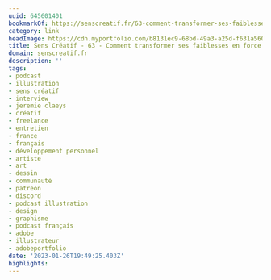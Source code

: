 ```yaml
---
uuid: 645601401
bookmarkOf: https://senscreatif.fr/63-comment-transformer-ses-faiblesses-en-force
category: link
headImage: https://cdn.myportfolio.com/b8131ec9-68bd-49a3-a25d-f631a560b510/9c61de0c-4b6a-4e65-a057-1be3ef523e3a_rwc_0x0x400x400x400.jpeg?h=c0141edbf19e8d7034c587082ae62bb6
title: Sens Créatif - 63 - Comment transformer ses faiblesses en force ?
domain: senscreatif.fr
description: ''
tags:
- podcast
- illustration
- sens créatif
- interview
- jeremie claeys
- créatif
- freelance
- entretien
- france
- français
- développement personnel
- artiste
- art
- dessin
- communauté
- patreon
- discord
- podcast illustration
- design
- graphisme
- podcast français
- adobe
- illustrateur
- adobeportfolio
date: '2023-01-26T19:49:25.403Z'
highlights:
---
```



